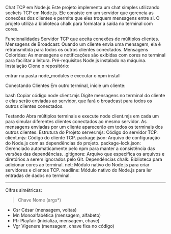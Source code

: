 Chat TCP em Node.js
Este projeto implementa um chat simples utilizando sockets TCP em Node.js. Ele consiste em um servidor que gerencia as conexões dos clientes e permite que eles troquem mensagens entre si. O projeto utiliza a biblioteca chalk para formatar a saída no terminal com cores.

Funcionalidades
Servidor TCP que aceita conexões de múltiplos clientes.
Mensagens de Broadcast: Quando um cliente envia uma mensagem, ela é retransmitida para todos os outros clientes conectados.
Mensagens Coloridas: As mensagens e notificações são exibidas com cores no terminal para facilitar a leitura.
Pré-requisitos
Node.js instalado na máquina.
Instalação
Clone o repositório:

entrar na pasta node_modules e executar o npm install

Conectando Clientes
Em outro terminal, inicie um cliente:

bash
Copiar código
node client.mjs
Digite mensagens no terminal do cliente e elas serão enviadas ao servidor, que fará o broadcast para todos os outros clientes conectados.

Testando
Abra múltiplos terminais e execute node client.mjs em cada um para simular diferentes clientes conectados ao mesmo servidor.
As mensagens enviadas por um cliente aparecerão em todos os terminais dos outros clientes.
Estrutura do Projeto
server.mjs: Código do servidor TCP.
client.mjs: Código do cliente TCP.
package.json: Arquivo de configuração do Node.js com as dependências do projeto.
package-lock.json: Gerenciado automaticamente pelo npm para manter a consistência das versões das dependências.
.gitignore: Arquivo que especifica os arquivos e diretórios a serem ignorados pelo Git.
Dependências
chalk: Biblioteca para adicionar cores ao terminal.
net: Módulo nativo do Node.js para criar servidores e clientes TCP.
readline: Módulo nativo do Node.js para ler entradas de dados no terminal.


---

Cifras simétricas:

> Chave Nome (args*)

- Csr César (mensagem, voltas)
- Mn Monoalfabética (mensagem, alfabeto)
- Pfr Playfair (inicializa, mensagem, chave)
- Vgr Vigenere (mensagem, chave fixa no código)